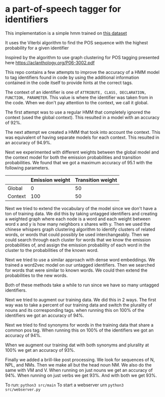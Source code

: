 # a part-of-speech tagger for identifiers

This implementation is a simple hmm trained on [this dataset](https://github.com/SCANL/datasets/blob/master/ensemble_tagger_training_data/training_data.csv)

It uses the Viterbi algorithm to find the POS sequence with the highest probability for a given identifier

Inspired by the algorithm to use graph clustering for POS tagging presented here https://aclanthology.org/P06-3002.pdf

This repo contains a few attempts to improve the accuracy of a HMM model to tag identifiers found in code by using the additional information contained in the code itself to provide hints at the correct tags.

The context of an identifier is one of `ATTRIBUTE, CLASS, DECLARATION, FUNCTION, PARAMETER`. This value is where the identifier was taken from in the code. When we don't pay attention to the context, we call it global.

The first attempt was to use a regular HMM that completely ignored the context (used the global context). This resulted in a model with an accuracy of 92%.

The next attempt we created a HMM that took into account the context. This was equivalent of having separate models for each context. This resulted in an accuracy of 94.9%.

Next we experimented with different weights between the global model and the context model for both the emission probabilities and transition probabilities. We found that we got a maximum accuracy of 95.1 with the following parameters.

|         | Emission weight | Transition weight |
|---------|-----------------|-------------------|
| Global  | 0               | 50                |
| Context | 100             | 50                |

Next we tried to extend the vocabulary of the model since we don't have a ton of training data. We did this by taking untagged identifiers and creating a weighted graph where each node is a word and each weight between word x and y is how many neighbors x shares with y. Then we used the chinese whispers graph clustering algorithm to identify clusters of related words, or words that could possibly be used interchangeably. Then we could search through each cluster for words that we know the emission probabilities of, and assign the emission probability of each word in the cluster to the probabilities of the known word. 

Next we tried to use a similar approach with dense word embeddings. We trained a word2vec model on our untagged identifiers. Then we searched for words that were similar to known words. We could then extend the probabilities to the new words.

Both of these methods take a while to run since we have so many untagged identifiers.

Next we tried to augment our training data. We did this in 2 ways. The first way was to take a percent of our training data and switch the plurality of nouns and its corresponding tags. when running this on 100% of the identifiers we got an accuracy of 94%.

Next we tried to find synonyms for words in the training data that share a common pos tag. When running this on 100% of the identifiers we got an accuracy of 94%.

When we augment our training dat with both synonyms and plurality at 100% we get an accuracy of 93%.

Finally we added a brill-like post processing. We look for sequences of N, NPL, and NMs. Then we make all but the head noun NM. We also do the same with VM and V. When running on just nouns we get an accuracy of 94%. When running on just verbs we get 93%. And with both we get 93%.

To run: `python3 src/main`
To start a webserver urn `python3 src/webserver.py`